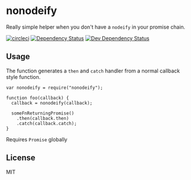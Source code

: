 # nonodeify
Really simple helper when you don't have a `nodeify` in your promise chain.

[![circleci](https://circleci.com/gh/orangemug/nonodeify.png?style=shield)](https://circleci.com/gh/orangemug/nonodeify)
[![Dependency Status](https://david-dm.org/orangemug/nonodeify.svg)](https://david-dm.org/orangemug/nonodeify)
[![Dev Dependency Status](https://david-dm.org/orangemug/nonodeify/dev-status.svg)](https://david-dm.org/orangemug/nonodeify#info=devDependencies)

## Usage
The function generates a `then` and `catch` handler from a normal callback style function.

    var nonodeify = require("nonodeify");

    function foo(callback) {
      callback = nonodeify(callback);

      someFnReturningPromise()
        .then(callback.then)
        .catch(callback.catch);
    }

Requires `Promise` globally


## License
MIT
